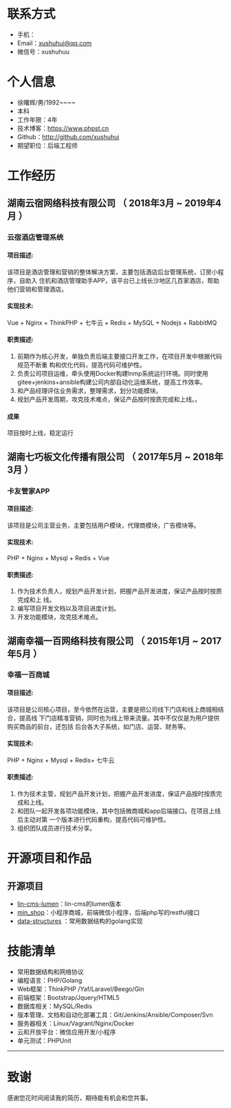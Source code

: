 
# 联系方式
- 手机：
- Email：xushuhui@qq.com
- 微信号：xushuhuu


# 个人信息
 - 徐曙辉/男/1992~~~~
 - 本科
 - 工作年限：4年
 - 技术博客：https://www.phpst.cn
 - Github：http://github.com/xushuhui
 - 期望职位：后端工程师


# 工作经历

## 湖南云宿网络科技有限公司 （ 2018年3月 ~ 2019年4月 ）

### 云宿酒店管理系统
#### 项目描述:
该项目是酒店管理和营销的整体解决方案，主要包括酒店后台管理系统，订房小程序，自助入
住机和酒店管理助手APP，该平台已上线长沙地区几百家酒店，帮助他们营销和管理酒店。
#### 实现技术:
Vue + Nginx + ThinkPHP + 七牛云 + Redis + MySQL + Nodejs + RabbitMQ
#### 职责描述:
1. 前期作为核心开发，单独负责后端主要接口开发工作，在项目开发中根据代码规范不断重
构和优化代码，提高代码可维护性。
2. 负责公司项目运维，牵头使用Docker构建lnmp系统运行环境。同时使用
gitee+jenkins+ansible构建公司内部自动化运维系统，提高工作效率。
3. 和产品经理评估业务需求，整理需求，划分功能模块。
4. 规划产品开发周期，攻克技术难点，保证产品按时按质完成和上线。。
#### 成果
项目按时上线，稳定运行


  
## 湖南七巧板文化传播有限公司 （ 2017年5月 ~ 2018年3月 ）

### 卡友管家APP
#### 项目描述:
该项目是公司主营业务，主要包括用户模块，代理商模块，广告模块等。
#### 实现技术:
PHP + Nginx + Mysql + Redis + Vue
#### 职责描述:
1. 作为技术负责人，规划产品开发计划，把握产品开发进度，保证产品按时按质完成和上
线。
2. 编写项目开发文档以及项目进度计划。
3. 开发功能模块，攻克技术难点。

## 湖南幸福一百网络科技有限公司 （ 2015年1月 ~ 2017年5月 ）
### 幸福一百商城
#### 项目描述:
该项目是公司核心项目，至今依然在运营，主要是把公司线下门店和线上商城相结合，提高线
下门店精准营销，同时也为线上带来流量。其中不仅仅是为用户提供购买商品的前台，还包括
后台各大子系统，如门店、运营、财务等。
#### 实现技术:
PHP + Nginx + Mysql + Redis+ 七牛云
#### 职责描述:
1. 作为技术主管，规划产品开发计划，把握产品开发进度，保证产品按时按质完成和上线。
2. 和团队一起开发各项功能模块，其中包括微商城和app后端接口。在项目上线后主动对第
一个版本进行代码重构，提高代码可维护性。
3. 组织团队成员进行技术分享。
# 开源项目和作品
## 开源项目
  - [lin-cms-lumen](https://github.com/xushuhui/lin-cms-lumen)：lin-cms的lumen版本
  - [min_shop](https://github.com/xushuhui/min_shop)：小程序商城，前端微信小程序，后端php写的restful接口 
  - [data-structures](https://github.com/xushuhui/data-structures) ：常用数据结构的golang实现
# 技能清单
- 常用数据结构和网络协议
- 编程语言：PHP/Golang
- Web框架：ThinkPHP /Yaf/Laravel/Beego/Gin
- 前端框架：Bootstrap/Jquery/HTML5
- 数据库相关：MySQL/Redis
- 版本管理、文档和自动化部署工具：Git/Jenkins/Ansible/Composer/Svn
- 服务器相关：Linux/Vagrant/Nginx/Docker
- 云和开放平台：微信应用开发/小程序
- 单元测试：PHPUnit
---      
# 致谢
感谢您花时间阅读我的简历，期待能有机会和您共事。
      

      